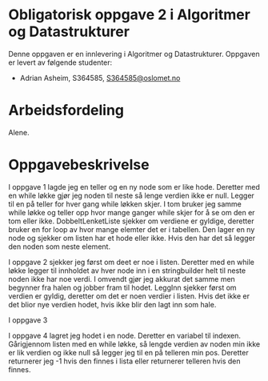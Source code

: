 # Obligatorisk oppgave 2 i Algoritmer og Datastrukturer

Denne oppgaven er en innlevering i Algoritmer og Datastrukturer. 
Oppgaven er levert av følgende studenter:
* Adrian Asheim, S364585, S364585@oslomet.no

# Arbeidsfordeling

Alene.

# Oppgavebeskrivelse

I oppgave 1 lagde jeg en teller og en ny node som er like hode. Deretter med en while løkke gjør jeg noden til neste så lenge verdien ikke er null. Legger til en på teller for hver gang while løkken skjer. I tom bruker jeg samme while løkke og teller opp hvor mange ganger while skjer for å se om den er tom eller ikke. DobbeltLenketListe sjekker om verdiene er gyldige, deretter bruker en for loop av hvor mange elemter det er i tabellen. Den lager en ny node og sjekker om listen har et hode eller ikke. Hvis den har det så legger den noden som neste element. 

I oppgave 2 sjekker jeg først om deet er noe i listen. Deretter med en while løkke legger til innholdet av hver node inn i en stringbuilder helt til neste noden ikke har noe verdi.  I omvendt gjør jeg akkurat det samme men begynner fra halen og jobber fram til hodet. LeggInn sjekker først om verdien er gyldig, deretter om det er noen verdier i listen. Hvis det ikke er det blior nye verdien hodet, hvis ikke blir den lagt inn som hale.

I oppgave 3 

I oppgave 4 lagret jeg hodet i en node. Deretter en variabel til indexen. Gårigjennom listen med en while løkke,
så lengde verdien av noden min ikke er lik verdien og ikke null så legger jeg til en på telleren min pos.
Deretter returnerer jeg -1 hvis den finnes i lista eller returnerer telleren hvis den finnes. 
